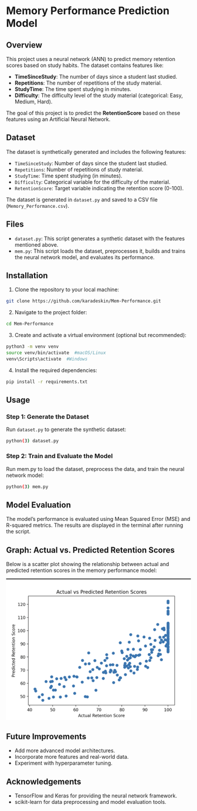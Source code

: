 # Memory Performance Prediction Model

## Overview

This project uses a neural network (ANN) to predict memory retention scores based on study habits. The dataset contains features like:
- **TimeSinceStudy**: The number of days since a student last studied.
- **Repetitions**: The number of repetitions of the study material.
- **StudyTime**: The time spent studying in minutes.
- **Difficulty**: The difficulty level of the study material (categorical: Easy, Medium, Hard).

The goal of this project is to predict the **RetentionScore** based on these features using an Artificial Neural Network.

## Dataset

The dataset is synthetically generated and includes the following features:
- `TimeSinceStudy`: Number of days since the student last studied.
- `Repetitions`: Number of repetitions of study material.
- `StudyTime`: Time spent studying (in minutes).
- `Difficulty`: Categorical variable for the difficulty of the material.
- `RetentionScore`: Target variable indicating the retention score (0-100).

The dataset is generated in `dataset.py` and saved to a CSV file (`Memory_Performance.csv`).

## Files

- `dataset.py`: This script generates a synthetic dataset with the features mentioned above.
- `mem.py`: This script loads the dataset, preprocesses it, builds and trains the neural network model, and evaluates its performance.

## Installation

1. Clone the repository to your local machine:
```bash
git clone https://github.com/karadeskin/Mem-Performance.git
```

2. Navigate to the project folder:
```bash
cd Mem-Performance
```

3. Create and activate a virtual environment (optional but recommended):
```bash
python3 -m venv venv
source venv/bin/activate  #macOS/Linux
venv\Scripts\activate  #Windows
```

4. Install the required dependencies: 
```bash
pip install -r requirements.txt
```

## Usage

### Step 1: Generate the Dataset

Run `dataset.py` to generate the synthetic dataset:
```bash
python(3) dataset.py
```

### Step 2: Train and Evaluate the Model 

Run mem.py to load the dataset, preprocess the data, and train the neural network model:
``` bash
python(3) mem.py
```

## Model Evaluation 

The model’s performance is evaluated using Mean Squared Error (MSE) and R-squared metrics. The results are displayed in the terminal after running the script.

## Graph: Actual vs. Predicted Retention Scores

Below is a scatter plot showing the relationship between actual and predicted retention scores in the memory performance model:

![Memory Performance Graph](./graph.png)

## Future Improvements 

* Add more advanced model architectures.
* Incorporate more features and real-world data.
* Experiment with hyperparameter tuning.

## Acknowledgements 

* TensorFlow and Keras for providing the neural network framework.
* scikit-learn for data preprocessing and model evaluation tools.

